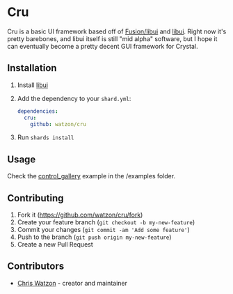 # Cru

Cru is a basic UI framework based off of [Fusion/libui](https://github.com/Fusion/libui.cr) and [libui](https://github.com/andlabs/libui). Right now it's pretty barebones, and libui itself is still "mid alpha" software, but I hope it can eventually become a pretty decent GUI framework for Crystal.

## Installation

1. Install [libui](https://github.com/andlabs/libui)

2. Add the dependency to your `shard.yml`:

   ```yaml
   dependencies:
     cru:
       github: watzon/cru
   ```

3. Run `shards install`

## Usage

Check the [control_gallery](./examples/control_gallery.cr) example in the /examples folder.

## Contributing

1. Fork it (<https://github.com/watzon/cru/fork>)
2. Create your feature branch (`git checkout -b my-new-feature`)
3. Commit your changes (`git commit -am 'Add some feature'`)
4. Push to the branch (`git push origin my-new-feature`)
5. Create a new Pull Request

## Contributors

- [Chris Watzon](https://github.com/watzon) - creator and maintainer
